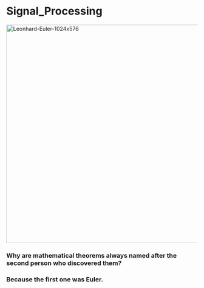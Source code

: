 # Signal_Processing
 
<img width="1024" height="576" alt="Leonhard-Euler-1024x576" src="https://github.com/user-attachments/assets/92e596ea-86f2-45b3-a80a-34da0ed54f74" />

### Why are mathematical theorems always named after the second person who discovered them?

### Because the first one was Euler.
